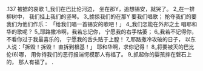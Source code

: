 .137 
被掳的哀歌 
1_我们在巴比伦河边， 
坐在那Y，追想锡安，就哭了。 
2_在一排柳树中， 
我们挂上我们的竖琴。 
3_掳掠我们的在那Y 
要我们唱歌； 
抢夺我们的要我们为他们作乐： 
「给我们唱一首锡安的歌吧！」 
4_我们怎能在外邦之土 
唱耶和华的歌呢？ 
5_耶路撒冷啊，我若忘记你， 
宁愿我的右手枯萎； 
6_我若不记得你，不看你过于我最喜乐的， 
宁愿我的舌头贴于上膛！ 
7_耶路撒冷攻破的日子， 
以东人说：「拆毁！拆毁！ 
直拆到根基！」 
耶和华啊，求你记得！ 
8_将要被灭的巴比伦(6)哪， 
用你待我们的恶行报湍愕模那人有福了。 
9_抓起你的婴孩摔在磐石上的， 
那人有福了。 
.
